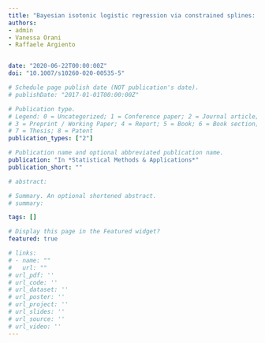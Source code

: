 ```yaml
---
title: "Bayesian isotonic logistic regression via constrained splines: an application to estimating the serve advantage in professional tennis"
authors:
- admin
- Vanessa Orani
- Raffaele Argiento


date: "2020-06-22T00:00:00Z"
doi: "10.1007/s10260-020-00535-5"

# Schedule page publish date (NOT publication's date).
# publishDate: "2017-01-01T00:00:00Z"

# Publication type.
# Legend: 0 = Uncategorized; 1 = Conference paper; 2 = Journal article;
# 3 = Preprint / Working Paper; 4 = Report; 5 = Book; 6 = Book section;
# 7 = Thesis; 8 = Patent
publication_types: ["2"]

# Publication name and optional abbreviated publication name.
publication: "In *Statistical Methods & Applications*"
publication_short: ""

# abstract: 

# Summary. An optional shortened abstract.
# summary: 

tags: []

# Display this page in the Featured widget?
featured: true

# links:
# - name: ""
#   url: ""
# url_pdf: ''
# url_code: ''
# url_dataset: ''
# url_poster: ''
# url_project: ''
# url_slides: ''
# url_source: ''
# url_video: ''
---
```






